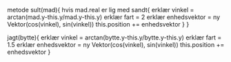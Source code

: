 metode sult(mad){
    hvis mad.real er lig med sandt{
        erklær vinkel = arctan(mad.y-this.y/mad.y-this.y)
        erklær fart = 2
        erklær enhedsvektor = ny Vektor(cos(vinkel), sin(vinkel))
        this.position += enhedsvektor
    }
}

jagt(bytte){
    erklær vinkel = arctan(bytte.y-this.y/bytte.y-this.y)
    erklær fart = 1.5
    erklær enhedsvektor = ny Vektor(cos(vinkel), sin(vinkel))
    this.position += enhedsvektor
}

